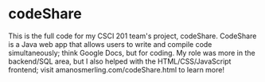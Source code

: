 # codeShare

This is the full code for my CSCI 201 team's project, codeShare. CodeShare is a Java web app that allows users to write and compile code simultaneously; think Google Docs, but for coding. My role was more in the backend/SQL area, but I also helped with the HTML/CSS/JavaScript frontend; visit amanosmerling.com/codeShare.html to learn more!
